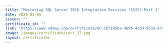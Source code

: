 ```yaml
---
title: "Mastering SQL Server 2016 Integration Services (SSIS)-Part 1"
date: 2024-01-01
issuer: ""
certificate_id: ""
link: "https://www.udemy.com/certificate/UC-167195ba-4696-4cd4-953a-67c6f48a3b3d/"
image: /images/certificate/cert_17.jpg
layout: certificates
---
```

